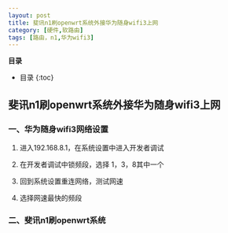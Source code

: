 ```yaml
---
layout: post
title: 斐讯n1刷openwrt系统外接华为随身wifi3上网
category: [硬件,软路由]
tags: [路由，n1,华为wifi3]
---
```


**目录**

* 目录
{:toc}

## 斐讯n1刷openwrt系统外接华为随身wifi3上网

### 一、华为随身wifi3网络设置
1. 进入192.168.8.1，在系统设置中进入开发者调试

2. 在开发者调试中锁频段，选择 1，3，8其中一个

3. 回到系统设置重连网络，测试网速

4. 选择网速最快的频段

### 二、斐讯n1刷openwrt系统

   
